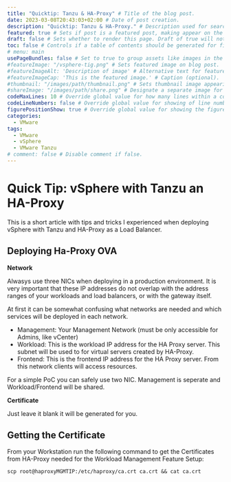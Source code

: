 ```yaml
---
title: "Quicktip: Tanzu & HA-Proxy" # Title of the blog post.
date: 2023-03-08T20:43:03+02:00 # Date of post creation.
description: "Quicktip: Tanzu & HA-Proxy." # Description used for search engine.
featured: true # Sets if post is a featured post, making appear on the home page side bar.
draft: false # Sets whether to render this page. Draft of true will not be rendered.
toc: false # Controls if a table of contents should be generated for first-level links automatically.
# menu: main
usePageBundles: false # Set to true to group assets like images in the same folder as this post.
#featureImage: "/vsphere-tig.png" # Sets featured image on blog post.
#featureImageAlt: 'Description of image' # Alternative text for featured image.
#featureImageCap: 'This is the featured image.' # Caption (optional).
#thumbnail: "/images/path/thumbnail.png" # Sets thumbnail image appearing inside card on homepage.
#shareImage: "/images/path/share.png" # Designate a separate image for social media sharing.
codeMaxLines: 10 # Override global value for how many lines within a code block before auto-collapsing.
codeLineNumbers: false # Override global value for showing of line numbers within code block.
figurePositionShow: true # Override global value for showing the figure label.
categories:
  - VMware
tags:
  - VMware 
  - vSphere
  - VMware Tanzu
# comment: false # Disable comment if false.
---
```


# Quick Tip: vSphere with Tanzu an HA-Proxy

This is a short article with tips and tricks I experienced when deploying vSphere with Tanzu and HA-Proxy as a Load Balancer.

## Deploying Ha-Proxy OVA

**Network**
 
Alwasys use three NICs when deploying in a production environment. It is very important that these  IP addresses do not overlap with the address ranges of your workloads and load balancers, or with the gateway itself.

At first it can be somewhat confusing what networks are needed and which services will be deployed in each network.

- Management: Your Management Network (must be only accessible for Admins, like vCenter)
- Workload: This is the workload IP address for the HA Proxy server. This subnet will be used to for virtual servers created by HA-Proxy. 
- Frontend: This is the frontend IP address for the HA Proxy server. From this network clients will access resources.

For a simple PoC you can safely use two NIC. Management is seperate and Workload/Frontend will be shared.

**Certificate**

Just leave it blank it will be generated for you.

## Getting the Certificate

From your Workstation run the following command to get the Certificates from HA-Proxy needed for the Workload Management Feature Setup:

```
scp root@haproxyMGMTIP:/etc/haproxy/ca.crt ca.crt && cat ca.crt
```

